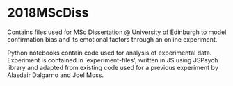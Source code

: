 # 2018MScDiss
Contains files used for MSc Dissertation @ University of Edinburgh to model confirmation bias and its emotional factors through an online experiment.

Python notebooks contain code used for analysis of experimental data. Experiment is contained in 'experiment-files', written in JS using JSPsych library and adapted from existing code used for a previous experiment by Alasdair Dalgarno and Joel Moss.

